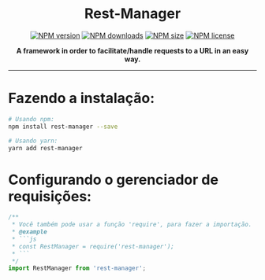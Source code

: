 <div align="center">
  <h1>Rest-Manager</h1>
  <p>
    <a href="https://www.npmjs.com/package/rest-manager"><img src="https://img.shields.io/npm/v/rest-manager?style=flat-square&maxAge=3600" alt="NPM version" /></a>
    <a href="https://www.npmjs.com/package/rest-manager"><img src="https://img.shields.io/npm/dt/rest-manager?style=flat-square&maxAge=3600" alt="NPM downloads" /></a>
    <a href="https://www.npmjs.com/package/rest-manager"><img src="https://img.shields.io/github/languages/code-size/isBucky/Rest-Manager?style=flat-square&maxAge=3600" alt="NPM size" /></a>
    <a href="https://www.npmjs.com/package/rest-manager"><img src="https://img.shields.io/npm/l/rest-manager?style=flat-square&maxAge=3600" alt="NPM license" /></a>
  </p>
  <p><strong>A framework in order to facilitate/handle requests to a URL in an easy way.</strong></p>
</div>

---

# Fazendo a instalação:
~~~sh
# Usando npm:
npm install rest-manager --save

# Usando yarn:
yarn add rest-manager
~~~

# Configurando o gerenciador de requisições:
~~~javascript
/**
 * Você também pode usar a função 'require', para fazer a importação.
 * @example
 * ```js
 * const RestManager = require('rest-manager');
 * ```
 */
import RestManager from 'rest-manager';
~~~